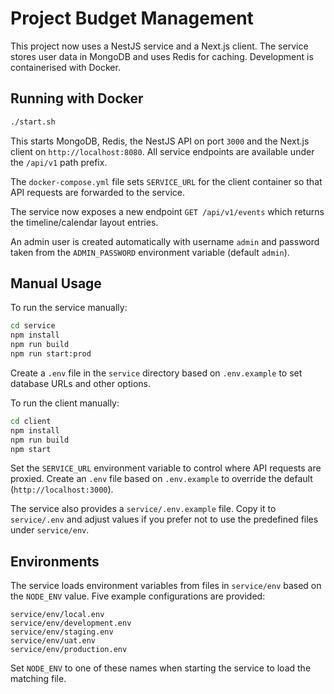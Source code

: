 # Project Budget Management

This project now uses a NestJS service and a Next.js client. The service stores
user data in MongoDB and uses Redis for caching. Development is containerised
with Docker.

## Running with Docker

```sh
./start.sh
```

This starts MongoDB, Redis, the NestJS API on port `3000` and the Next.js client
on `http://localhost:8080`. All service endpoints are available under the
`/api/v1` path prefix.

The `docker-compose.yml` file sets `SERVICE_URL` for the client container so
that API requests are forwarded to the service.

The service now exposes a new endpoint `GET /api/v1/events` which returns the
timeline/calendar layout entries.

An admin user is created automatically with username `admin` and password taken
from the `ADMIN_PASSWORD` environment variable (default `admin`).

## Manual Usage

To run the service manually:

```sh
cd service
npm install
npm run build
npm run start:prod
```
Create a `.env` file in the `service` directory based on `.env.example` to set
database URLs and other options.

To run the client manually:

```sh
cd client
npm install
npm run build
npm start
```

Set the `SERVICE_URL` environment variable to control where API requests are
proxied. Create an `.env` file based on `.env.example` to override the default
(`http://localhost:3000`).

The service also provides a `service/.env.example` file. Copy it to
`service/.env` and adjust values if you prefer not to use the predefined files
under `service/env`.

## Environments

The service loads environment variables from files in `service/env` based on the
`NODE_ENV` value. Five example configurations are provided:

```
service/env/local.env
service/env/development.env
service/env/staging.env
service/env/uat.env
service/env/production.env
```

Set `NODE_ENV` to one of these names when starting the service to load the
matching file.
